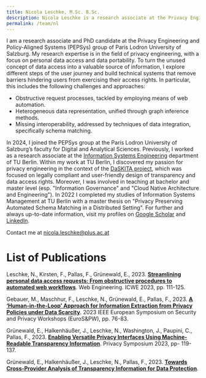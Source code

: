 ```yaml
---
title: Nicola Leschke, M.Sc. B.Sc.
description: Nicola Leschke is a research associate at the Privacy Engineering and Policy-Aligned Systems (PEPSys) group of Paris Lodron University of Salzburg. Her research interest is in the area of privacy engineering, with particular interest in personal data access and data portability. She makes use of established computer science techniques, like schema matching, to solve current technical challenges in data subject rights.
permalink: /team/nl
---
```


I am a research associate and PhD candidate at the Privacy Engineering and Policy-Aligned Systems (PEPSys) group of Paris Lodron University of Salzburg. 
My research expertise is in the field of privacy engineering, with a focus on personal data access and data portability. 
To turn the unused concept of data access into a valuable source of information, I explore different steps of the user journey and build technical systems that remove barriers hindering users from exercising their access rights. 
In particular, this includes the following challenges and approaches:

* Obstructive request processes, tackled by employing means of web automation.
* Heterogeneous data representation, unified through graph inference methods.
* Missing interoperability, addressed by techniques of data integration, specifically schema matching.

In 2024, I joined the PEPSys group at the Paris Lodron University of Salzburg’s faculty for Digital and Analytical Sciences. Previously, I worked as a research associate at the [Information Systems Engineering](https://www.tu.berlin/ise) department of TU Berlin. Within my work at TU Berlin, I discovered my passion for privacy engineering in the context of the [DaSKITA project](https://www.tu.berlin/ise/projekte/daskita), which was focused on legally compliant and user-friendly design of transparency and data access rights. Moreover, I was involved in teaching at bachelor and master level (esp. "Information Governance" and "Cloud Native Architecture and Engineering").
In 2022 I completed my studies of Information Systems Management at TU Berlin with a master thesis on "Privacy Preserving Automated Schema Matching in a Distributed Setting".
For further and always up-to-date information, visit my profiles on [Google Scholar](https://scholar.google.de/citations?user=n-MsKQUAAAAJ&hl=de) and [LinkedIn](https://www.linkedin.com/in/nicolaleschke).

Contact me at [nicola.leschke@plus.ac.at](mailto:nicola.leschke@plus.ac.at)

# List of Publications

Leschke, N., Kirsten, F., Pallas, F., Grünewald, E., 2023. [**Streamlining personal data access requests: From obstructive procedures to automated web workflows**](https://doi.org/10.1007/978-3-031-34444-2_9). Web Engineering. ICWE 2023, pp. 111-125.

Gebauer, M., Maschhur, F., Leschke, N., Grünewald, E., Pallas, F., 2023. [**A ‘Human-in-the-Loop’ Approach for Information Extraction from Privacy Policies under Data Scarcity**](https://doi.org/10.1109/EuroSPW59978.2023.00014). 2023 IEEE European Symposium on Security and Privacy Workshops (EuroS&PW), pp. 76-83.

Grünewald, E., Halkenhäußer, J., Leschke, N., Washington, J., Paupini, C., Pallas, F., 2023. [**Enabling Versatile Privacy Interfaces Using Machine-Readable Transparency Information**](https://doi.org/10.1007/978-3-031-44939-0_7). Privacy Symposium 2023, pp- 119-137.

Grünewald, E., Halkenhäußer, J., Leschke, N., Pallas, F., 2023. [**Towards Cross-Provider Analysis of Transparency Information for Data Protection**](https://arxiv.org/abs/2309.00382).




